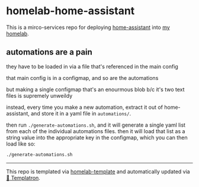 # homelab-home-assistant

This is a mirco-services repo for deploying
[home-assistant](https://home-assistant.io)
into [my homelab](https://github.com/charlesthomas/homelab).

## automations are a pain

they have to be loaded in via a file that's referenced in the main config

that main config is in a configmap, and so are the automations

but making a single configmap that's an enourmous blob b/c it's two text files is
supremely unweildy

instead, every time you make a new automation, extract it out of home-assistant, and store
it in a yaml file in `automations/`.

then run `./generate-automations.sh`, and it will
generate a single yaml list from each of the individual automations files.
then it will load that list as a string value into the appropriate key in the configmap,
which you can then load like so:

```bash
./generate-automations.sh
```

---
This repo is templated via
[homelab-template](https://github.com/charlesthomas/homelab-template)
and automatically updated via
[🤖 Templatron](https://github.com/charlesthomas/templatron).
